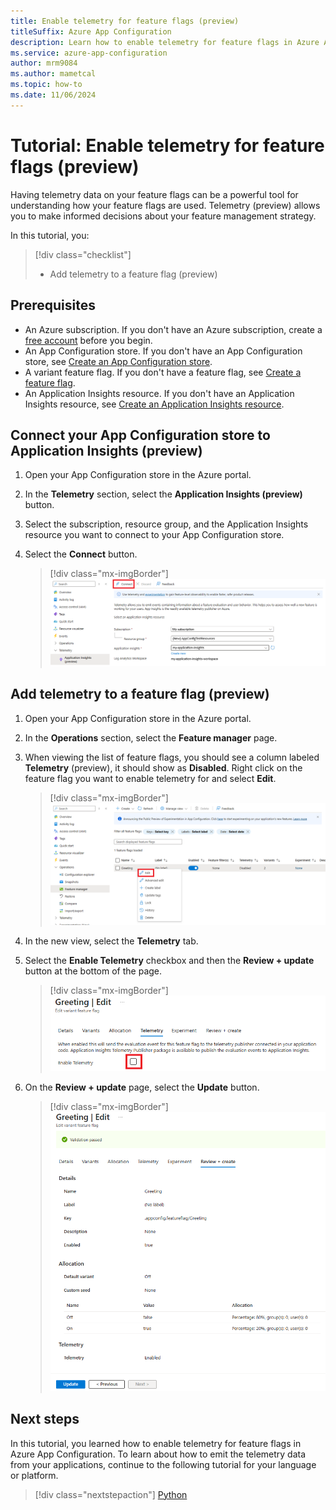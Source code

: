 ```yaml
---
title: Enable telemetry for feature flags (preview)
titleSuffix: Azure App Configuration
description: Learn how to enable telemetry for feature flags in Azure App Configuration.
ms.service: azure-app-configuration
author: mrm9084
ms.author: mametcal
ms.topic: how-to
ms.date: 11/06/2024
---
```


# Tutorial: Enable telemetry for feature flags (preview)

Having telemetry data on your feature flags can be a powerful tool for understanding how your feature flags are used. Telemetry (preview) allows you to make informed decisions about your feature management strategy.

In this tutorial, you:

> [!div class="checklist"]
> - Add telemetry to a feature flag (preview)

## Prerequisites

- An Azure subscription. If you don't have an Azure subscription, create a [free account](https://azure.microsoft.com/free/) before you begin.
- An App Configuration store. If you don't have an App Configuration store, see [Create an App Configuration store](./quickstart-azure-app-configuration-create.md).
- A variant feature flag. If you don't have a feature flag, see [Create a feature flag](./manage-feature-flags.md).
- An Application Insights resource. If you don't have an Application Insights resource, see [Create an Application Insights resource](/azure/azure-monitor/app/create-workspace-resource).

## Connect your App Configuration store to Application Insights (preview)

1. Open your App Configuration store in the Azure portal.
1. In the **Telemetry** section, select the **Application Insights (preview)** button.
1. Select the subscription, resource group, and the Application Insights resource you want to connect to your App Configuration store.
1. Select the **Connect** button.

    > [!div class="mx-imgBorder"]
    > ![Screenshot of the Azure portal, connecting application insights.](./media/how-to-telemetry/connect-to-app-insights.png)

## Add telemetry to a feature flag (preview)

1. Open your App Configuration store in the Azure portal.
1. In the **Operations** section, select the **Feature manager** page.
1. When viewing the list of feature flags, you should see a column labeled **Telemetry** (preview), it should show as **Disabled**. Right click on the feature flag you want to enable telemetry for and select **Edit**.

    > [!div class="mx-imgBorder"]
    > ![Screenshot of the Azure portal, editing a feature flag.](./media/how-to-telemetry/edit-feature-flag.png)

1. In the new view, select the **Telemetry** tab.
1. Select the **Enable Telemetry** checkbox and then the **Review + update** button at the bottom of the page.

    > [!div class="mx-imgBorder"]
    > ![Screenshot of the Azure portal, enabling telemetry.](./media/how-to-telemetry/enable-telemetry.png)

1. On the **Review + update** page, select the **Update** button.

    > [!div class="mx-imgBorder"]
    > ![Screenshot of the Azure portal, updating a feature flag.](./media/how-to-telemetry/updating-feature-flag.png)

## Next steps

In this tutorial, you learned how to enable telemetry for feature flags in Azure App Configuration. To learn about how to emit the telemetry data from your applications, continue to the following tutorial for your language or platform.

> [!div class="nextstepaction"]
> [Python](./howto-telemetry-python.md)
>